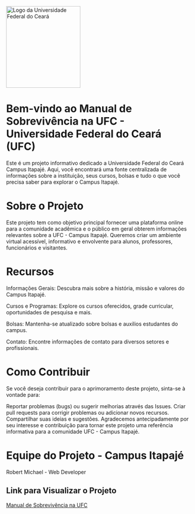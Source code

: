 <img src="img/logo-pagina.png" alt="Logo da Universidade Federal do Ceará" width="200" height="220">

# Bem-vindo ao Manual de Sobrevivência na UFC - Universidade Federal do Ceará (UFC)

Este é um projeto informativo dedicado a Universidade Federal do Ceará Campus Itapajé. Aqui, você encontrará uma fonte centralizada de informações sobre a instituição, seus cursos, bolsas e tudo o que você precisa saber para explorar o Campus Itapajé.

# Sobre o Projeto
Este projeto tem como objetivo principal fornecer uma plataforma online para a comunidade acadêmica e o público em geral obterem informações relevantes sobre a UFC - Campus Itapajé. Queremos criar um ambiente virtual acessível, informativo e envolvente para alunos, professores, funcionários e visitantes.

# Recursos
Informações Gerais: Descubra mais sobre a história, missão e valores do Campus Itapajé.

Cursos e Programas: Explore os cursos oferecidos, grade curricular, oportunidades de pesquisa e mais.

Bolsas: Mantenha-se atualizado sobre bolsas e auxilios estudantes do campus.

Contato: Encontre informações de contato para diversos setores e profissionais.

# Como Contribuir
Se você deseja contribuir para o aprimoramento deste projeto, sinta-se à vontade para:

Reportar problemas (bugs) ou sugerir melhorias através das Issues.
Criar pull requests para corrigir problemas ou adicionar novos recursos.
Compartilhar suas ideias e sugestões.
Agradecemos antecipadamente por seu interesse e contribuição para tornar este projeto uma referência informativa para a comunidade UFC - Campus Itapajé.

# Equipe do Projeto - Campus Itapajé
Robert Michael - Web Developer 

## Link para Visualizar o Projeto
<a href="https://robertmichaelavila.github.io/manual-pet/index.html" target="_blank">Manual de Sobrevivência na UFC</a>
